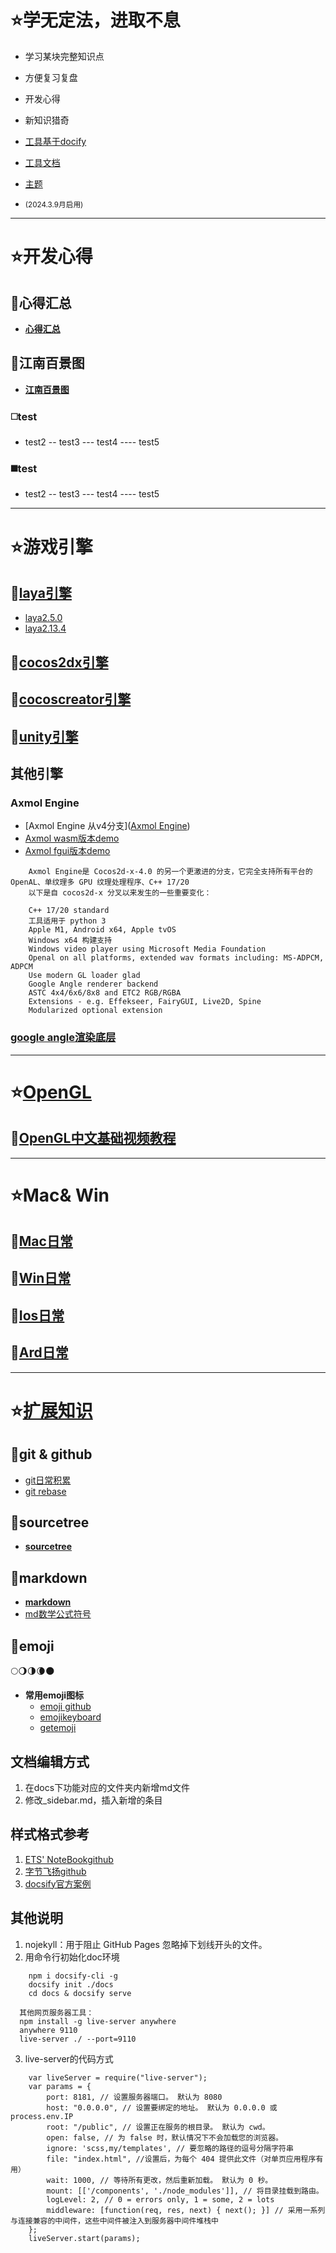 
# ⭐学无定法，进取不息
* 学习某块完整知识点 
* 方便复习复盘
* 开发心得
* 新知识猎奇

* [工具基于docify](https://www.jsdelivr.com/package/npm/docsify)
* [工具文档](https://docsify.js.org/#/zh-cn/)
* [主题](https://github.com/jhildenbiddle/docsify-themeable)
* <small>(2024.3.9月启用)</small>
------------------------------------


# ⭐​​​开发心得
## 🔸心得汇总
- **[心得汇总](/docs/insight/)**

## 🔸江南百景图
- **[江南百景图](/docs/insight/?id=江南百景图)**

### ◻️​​test
- test2
-- test3
--- test4
---- test5

### ◼️​​test
- test2
-- test3
--- test4
---- test5


------------------------------------
# ⭐游戏引擎
## 🔸[laya引擎](/docs/laya/)
- [laya2.5.0](/docs/laya/?id=laya250)
- [laya2.13.4](/docs/laya/?id=laya2134)

## 🔸[cocos2dx引擎](/docs/cocos2dx/)

## 🔸[cocoscreator引擎](/docs/cocoscreator/)  

## 🔸[unity引擎](/docs/unity/)


## 其他引擎

### Axmol Engine
- [Axmol Engine 从v4分支]([Axmol Engine](https://github.com/axmolengine/axmol?tab=readme-ov-file))
- [Axmol wasm版本demo](https://axmol.netlify.app/wasm/cpp-tests/cpp-tests)
- [Axmol fgui版本demo](https://axmol.netlify.app/wasm/fairygui-tests/fairygui-tests)
```
    Axmol Engine是 Cocos2d-x-4.0 的另一个更激进的分支，它完全支持所有平台的 OpenAL、单纹理多 GPU 纹理处理程序、C++ 17/20
    以下是自 cocos2d-x 分叉以来发生的一些重要变化：

    C++ 17/20 standard
    工具适用于 python 3
    Apple M1, Android x64, Apple tvOS
    Windows x64 构建支持
    Windows video player using Microsoft Media Foundation
    Openal on all platforms, extended wav formats including: MS-ADPCM, ADPCM
    Use modern GL loader glad
    Google Angle renderer backend
    ASTC 4x4/6x6/8x8 and ETC2 RGB/RGBA
    Extensions - e.g. Effekseer, FairyGUI, Live2D, Spine
    Modularized optional extension
```

### [google angle渲染底层](https://github.com/google/angle)


------------------------------------
# ⭐[OpenGL](/docs/opengl/)
## 🔸[OpenGL中文基础视频教程](/docs/opengl/readme?id=🔸opengl中文基础视频教程)


------------------------------------
# ⭐Mac& Win

## 🔸[Mac日常](/docs/mac/)

## 🔸[Win日常](/docs/win/)

## 🔸[Ios日常](/docs/ios/)

## 🔸[Ard日常](/docs/android/)


------------------------------------
# ⭐[扩展知识](/docs/knowledge/)
## 🔸git & github
- [git日常积累](/docs/knowledge/git)
- [git rebase](/docs/knowledge/git)

## 🔸sourcetree
- **[sourcetree](/docs/knowledge/sourcetree)**

## 🔸markdown
- **[markdown](/docs/knowledge/markdown)**
- [md数学公式符号](https://www.cnblogs.com/ywsun/p/14271547.html)

## 🔸emoji
🌕🌖🌗🌘🌑
- **常用emoji图标**
    - [emoji github](/docs/knowledge/emoji)
    - [emojikeyboard](https://emojikeyboard.top/)
    - [getemoji](https://getemoji.com/)




## 文档编辑方式  <!-- {docsify-ignore} -->
1. 在docs下功能对应的文件夹内新增md文件
2. 修改_sidebar.md，插入新增的条目



## 样式格式参考  <!-- {docsify-ignore} -->
1. [ETS' NoteBook](https://notebook.js.org/#/)[github](https://github.com/wugenqiang/NoteBook)
2. [字节飞扬](https://github.com/bytesfly/blog)[github](https://github.com/bytesfly/blog)
3. [docsify官方案例](https://github.com/docsifyjs/awesome-docsify?tab=readme-ov-file#showcase)


## 其他说明  <!-- {docsify-ignore} -->
1. nojekyll：用于阻止 GitHub Pages 忽略掉下划线开头的文件。
2. 用命令行初始化doc环境
```
    npm i docsify-cli -g
    docsify init ./docs
    cd docs & docsify serve
    
  其他网页服务器工具：
  npm install -g live-server anywhere
  anywhere 9110
  live-server ./ --port=9110
```

3. live-server的代码方式
```
    var liveServer = require("live-server");
    var params = {
        port: 8181, // 设置服务器端口。 默认为 8080 
        host: "0.0.0.0", // 设置要绑定的地址。 默认为 0.0.0.0 或 process.env.IP
        root: "/public", // 设置正在服务的根目录。 默认为 cwd。
        open: false, // 为 false 时，默认情况下不会加载您的浏览器。
        ignore: 'scss,my/templates', // 要忽略的路径的逗号分隔字符串
        file: "index.html", //设置后，为每个 404 提供此文件（对单页应用程序有用）
        wait: 1000, // 等待所有更改，然后重新加载。 默认为 0 秒。
        mount: [['/components', './node_modules']], // 将目录挂载到路由。
        logLevel: 2, // 0 = errors only, 1 = some, 2 = lots 
        middleware: [function(req, res, next) { next(); }] // 采用一系列与连接兼容的中间件，这些中间件被注入到服务器中间件堆栈中
    };
    liveServer.start(params);
```

































